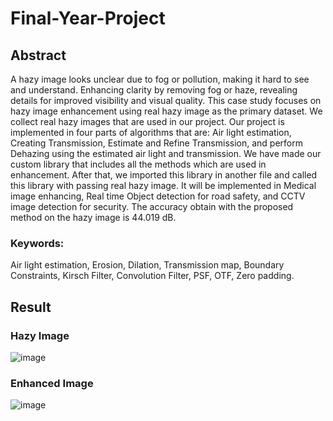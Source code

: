 # Final-Year-Project
## Abstract
A hazy image looks unclear due to fog or pollution, making it hard to see and understand. 
Enhancing clarity by removing fog or haze, revealing details for improved visibility and 
visual quality. This case study focuses on hazy image enhancement using real hazy image 
as the primary dataset. We collect real hazy images that are used in our project. Our project 
is implemented in four parts of algorithms that are: Air light estimation, Creating 
Transmission, Estimate and Refine Transmission, and perform Dehazing using the 
estimated air light and transmission. We have made our custom library that includes all the 
methods which are used in enhancement. After that, we imported this library in another file 
and called this library with passing real hazy image. It will be implemented in Medical 
image enhancing, Real time Object detection for road safety, and CCTV image detection 
for security. The accuracy obtain with the proposed method on the hazy image is 44.019
dB.

### Keywords: 
Air light estimation, Erosion, Dilation, Transmission map, Boundary 
Constraints, Kirsch Filter, Convolution Filter, PSF, OTF, Zero padding.

## Result
### Hazy Image 
![image](https://github.com/user-attachments/assets/dd2dc8ff-87d7-4e93-9242-267cd444aa42)

### Enhanced Image
![image](https://github.com/user-attachments/assets/5e172e57-d93e-4490-8379-03e3f5430933)

